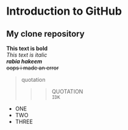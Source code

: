 # Introduction to GitHub
## My clone repository
**This text is bold**\
_This text is italic_\
***rabia hakeem***\
~~oops i made an error~~
> quotation
>>> QUOTATION\
>>> ```IDK```
- ONE
- TWO
- THREE
